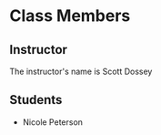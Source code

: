 # Class Members

## Instructor

The instructor's name is Scott Dossey

## Students

-   Nicole Peterson
